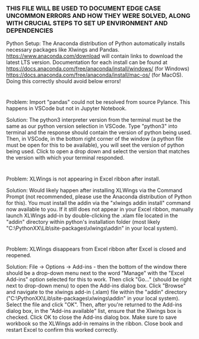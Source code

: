 ### THIS FILE WILL BE USED TO DOCUMENT EDGE CASE UNCOMMON ERRORS AND HOW THEY WERE SOLVED, ALONG WITH CRUCIAL STEPS TO SET UP ENVIRONMENT AND DEPENDENCIES ###
Python Setup: The Anaconda distribution of Python automatically installs necessary packages like Xlwings and Pandas. https://www.anaconda.com/download will contain links to download the latest LTS version. Documentation for each install can be found at https://docs.anaconda.com/free/anaconda/install/windows/ (for Windows) https://docs.anaconda.com/free/anaconda/install/mac-os/ (for MacOS).
Doing this correctly should avoid below errors!
#
Problem: Import "pandas" could not be resolved from source Pylance. This happens in VSCode but not in Jupyter Notebook.

Solution: The python3 interpreter version from the terminal must be the same as our python version selection in VSCode. Type "python3" into terminal and the response should contain the version of python being used. Then, in VSCode, in the bottom right corner of the window (a python file must be open for this to be available), you will seet the version of python being used. Click to open a drop down and select the version that matches the version with which your terminal responded.
#
Problem: XLWings is not appearing in Excel ribbon after install.

Solution: Would likely happen after installing XLWings via the Command Prompt (not recommended, please use the Anaconda distribution of Python for this). You must install the addin via the "xlwings addin install" command now available to you. If it still does not appear in your Excel ribbon, manually launch XLWings add-in by double-clicking the .xlam file located in the "addin" directory within python's installation folder (most likely "C:\PythonXX\Lib\site-packages\xlwings\addin" in your local system).
#
Problem: XLWings disappears from Excel ribbon after Excel is closed and reopened.

Solution: File -> Options -> Add-ins - then the bottom of the window there should be a drop-down menu next to the word "Manage" with the "Excel Add-ins" option selected for this to work. Then click  "Go..." (should be right next to drop-down menu) to open the Add-ins dialog box. Click "Browse" and navigate to the xlwings add-in (.xlam) file within the "addin" directory ("C:\PythonXX\Lib\site-packages\xlwings\addin" in your local system). Select the file and click "OK". Then, after you're returned to the Add-ins dialog box, in the "Add-ins available" list, ensure that the Xlwings box is checked. Click OK to close the Add-ins dialog box. Make sure to save workbook so the XLWings add-in remains in the ribbon. Close book and restart Excel to confirm this worked correctly.